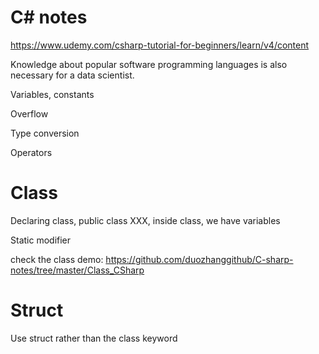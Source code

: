 # C# notes

https://www.udemy.com/csharp-tutorial-for-beginners/learn/v4/content

Knowledge about popular software programming languages is also necessary for a data scientist.

Variables, constants

Overflow

Type conversion

Operators

# Class

Declaring class, public class XXX, inside class, we have variables

Static modifier

check the class demo: https://github.com/duozhanggithub/C-sharp-notes/tree/master/Class_CSharp

# Struct

Use struct rather than the class keyword

